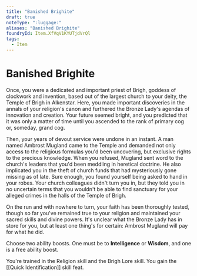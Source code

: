 ```yaml
---
title: "Banished Brighite"
draft: true
noteType: ":luggage:"
aliases: "Banished Brighite"
foundryId: Item.XfVqV1KYUTjdVrQl
tags:
  - Item
---
```


# Banished Brighite

Once, you were a dedicated and important priest of Brigh, goddess of clockwork and invention, based out of the largest church to your deity, the Temple of Brigh in Alkenstar. Here, you made important discoveries in the annals of your religion's canon and furthered the Bronze Lady's agendas of innovation and creation. Your future seemed bright, and you predicted that it was only a matter of time until you ascended to the rank of primary cog or, someday, grand cog.

Then, your years of devout service were undone in an instant. A man named Ambrost Mugland came to the Temple and demanded not only access to the religious formulas you'd been uncovering, but exclusive rights to the precious knowledge. When you refused, Mugland sent word to the church's leaders that you'd been meddling in heretical doctrine. He also implicated you in the theft of church funds that had mysteriously gone missing as of late. Sure enough, you found yourself being asked to hand in your robes. Your church colleagues didn't turn you in, but they told you in no uncertain terms that you wouldn't be able to find sanctuary for your alleged crimes in the halls of the Temple of Brigh.

On the run and with nowhere to turn, your faith has been thoroughly tested, though so far you've remained true to your religion and maintained your sacred skills and divine powers. It's unclear what the Bronze Lady has in store for you, but at least one thing's for certain: Ambrost Mugland will pay for what he did.

Choose two ability boosts. One must be to **Intelligence** or **Wisdom**, and one is a free ability boost.

You're trained in the Religion skill and the Brigh Lore skill. You gain the [[Quick Identification]] skill feat.
